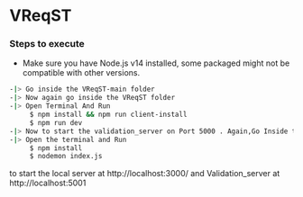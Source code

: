 # VReqST

### Steps to execute

- Make sure you have Node.js v14 installed, some packaged might not be compatible with other versions.

```sh
-|> Go inside the VReqST-main folder
-|> Now again go inside the VReqST folder
-|> Open Terminal And Run
     $ npm install && npm run client-install
     $ npm run dev
-|> Now to start the validation_server on Port 5000 . Again,Go Inside the Validation_server folder
-|> Open the terminal and Run
     $ npm install
     $ nodemon index.js
```

to start the local server at http://localhost:3000/ and Validation_server at http://localhost:5001
